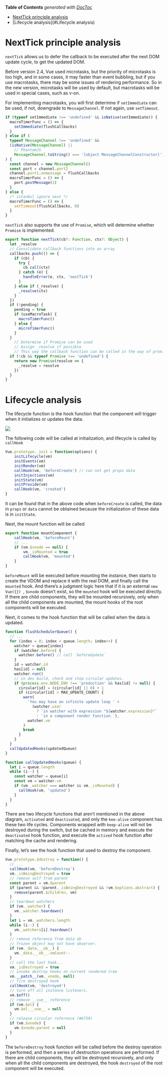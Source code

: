 <!-- START doctoc generated TOC please keep comment here to allow auto update -->
<!-- DON'T EDIT THIS SECTION, INSTEAD RE-RUN doctoc TO UPDATE -->
**Table of Contents**  *generated with [DocToc](https://github.com/thlorenz/doctoc)*

- [NextTick principle analysis](#nexttick-principle-analysis)
- [Lifecycle analysis](#Lifecycle analysis)

<!-- END doctoc generated TOC please keep comment here to allow auto update -->

# NextTick principle analysis

`nextTick` allows us to defer the callback to be executed after the next DOM update cycle, to get the updated DOM.

Before version 2.4, Vue used microtasks, but the priority of microtasks is too high, and in some cases, it may faster than event bubbling, but if you use macrotasks, there may be some issues of rendering performance. So in the new version, microtasks will be used by default, but macrotasks will be used in special cases, such as v-on.

For implementing macrotasks, you will first determine if  `setImmediate` can be used, if not, downgrade to `MessageChannel`. If not again, use `setTimeout`.

```js
if (typeof setImmediate !== 'undefined' && isNative(setImmediate)) {
  macroTimerFunc = () => {
    setImmediate(flushCallbacks)
  }
} else if (
  typeof MessageChannel !== 'undefined' &&
  (isNative(MessageChannel) ||
    // PhantomJS
    MessageChannel.toString() === '[object MessageChannelConstructor]')
) {
  const channel = new MessageChannel()
  const port = channel.port2
  channel.port1.onmessage = flushCallbacks
  macroTimerFunc = () => {
    port.postMessage(1)
  }
} else {
  /* istanbul ignore next */
  macroTimerFunc = () => {
    setTimeout(flushCallbacks, 0)
  }
}
```

`nextTick` also supports the use of `Promise`, which will determine whether `Promise` is implemented.

```js
export function nextTick(cb?: Function, ctx?: Object) {
  let _resolve
  // Consolidate callback functions into an array
  callbacks.push(() => {
    if (cb) {
      try {
        cb.call(ctx)
      } catch (e) {
        handleError(e, ctx, 'nextTick')
      }
    } else if (_resolve) {
      _resolve(ctx)
    }
  })
  if (!pending) {
    pending = true
    if (useMacroTask) {
      macroTimerFunc()
    } else {
      microTimerFunc()
    }
  }
    // Determine if Promise can be used
    // Assign _resolve if possible
    // This way the callback function can be called in the way of promise
  if (!cb && typeof Promise !== 'undefined') {
    return new Promise(resolve => {
      _resolve = resolve
    })
  }
}
```

# Lifecycle analysis

The lifecycle function is the hook function that the component will trigger when it initializes or updates the data.

![](https://user-gold-cdn.xitu.io/2018/7/12/1648d9df78201f07?w=1200&h=3039&f=png&s=50021)

The following code will be called at initialization, and lifecycle is called by `callHook`

```js
Vue.prototype._init = function(options) {
    initLifecycle(vm)
    initEvents(vm)
    initRender(vm)
    callHook(vm, 'beforeCreate') // can not get props data
    initInjections(vm) 
    initState(vm)
    initProvide(vm)
    callHook(vm, 'created')
}
```

It can be found that in the above code when `beforeCreate` is called, the data in `props` or `data` cannot be obtained because the initialization of these data is in `initState`.

Next, the mount function will be called

```js
export function mountComponent {
    callHook(vm, 'beforeMount')
    // ...
    if (vm.$vnode == null) {
        vm._isMounted = true
        callHook(vm, 'mounted')
    }
}
```

`beforeMount` will be executed before mounting the instance, then starts to create the VDOM and replace it with the real DOM, and finally call the `mounted` hook. And there’s a judgment logic here that if it is an external `new Vue({}) `,  `$vnode` doesn’t exist, so the `mounted` hook will be executed directly. If there are child components, they will be mounted recursively,  only when all the child components are mounted, the mount hooks of the root components will be executed. 

Next, it comes to the hook function that will be called when the data is updated.

```js
function flushSchedulerQueue() {
  // ...
  for (index = 0; index < queue.length; index++) {
    watcher = queue[index]
    if (watcher.before) {
      watcher.before() // call `beforeUpdate`
    }
    id = watcher.id
    has[id] = null
    watcher.run()
    // in dev build, check and stop circular updates.
    if (process.env.NODE_ENV !== 'production' && has[id] != null) {
      circular[id] = (circular[id] || 0) + 1
      if (circular[id] > MAX_UPDATE_COUNT) {
        warn(
          'You may have an infinite update loop ' +
            (watcher.user
              ? `in watcher with expression "${watcher.expression}"`
              : `in a component render function.`),
          watcher.vm
        )
        break
      }
    }
  }
  callUpdatedHooks(updatedQueue)
}

function callUpdatedHooks(queue) {
  let i = queue.length
  while (i--) {
    const watcher = queue[i]
    const vm = watcher.vm
    if (vm._watcher === watcher && vm._isMounted) {
      callHook(vm, 'updated')
    }
  }
}
```

There are two lifecycle functions that aren’t mentioned in the above diagram,  `activated` and `deactivated`, and only the `kee-alive` component has these two life cycles. Components wrapped with `keep-alive` will not be destroyed during the switch, but be cached in memory and execute the `deactivated` hook function, and execute the `actived` hook function after matching the cache and rendering.

Finally, let’s see the hook function that used to destroy the component.

```js
Vue.prototype.$destroy = function() {
  // ...
  callHook(vm, 'beforeDestroy')
  vm._isBeingDestroyed = true
  // remove self from parent
  const parent = vm.$parent
  if (parent && !parent._isBeingDestroyed && !vm.$options.abstract) {
    remove(parent.$children, vm)
  }
  // teardown watchers
  if (vm._watcher) {
    vm._watcher.teardown()
  }
  let i = vm._watchers.length
  while (i--) {
    vm._watchers[i].teardown()
  }
  // remove reference from data ob
  // frozen object may not have observer.
  if (vm._data.__ob__) {
    vm._data.__ob__.vmCount--
  }
  // call the last hook...
  vm._isDestroyed = true
  // invoke destroy hooks on current rendered tree
  vm.__patch__(vm._vnode, null)
  // fire destroyed hook
  callHook(vm, 'destroyed')
  // turn off all instance listeners.
  vm.$off()
  // remove __vue__ reference
  if (vm.$el) {
    vm.$el.__vue__ = null
  }
  // release circular reference (#6759)
  if (vm.$vnode) {
    vm.$vnode.parent = null
  }
}
```

The `beforeDestroy` hook function will be called before the destroy operation is performed, and then a series of destruction operations are performed. If there are child components, they will be destroyed recursively, and only when all the child components are destroyed, the hook  `destroyed` of the root component will be executed.
